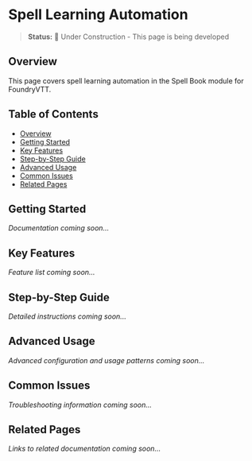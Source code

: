 # Spell Learning Automation

> **Status:** 🚧 Under Construction - This page is being developed

## Overview

This page covers spell learning automation in the Spell Book module for FoundryVTT.

## Table of Contents

- [Overview](#overview)
- [Getting Started](#getting-started)
- [Key Features](#key-features)
- [Step-by-Step Guide](#step-by-step-guide)
- [Advanced Usage](#advanced-usage)
- [Common Issues](#common-issues)
- [Related Pages](#related-pages)

## Getting Started

*Documentation coming soon...*

## Key Features

*Feature list coming soon...*

## Step-by-Step Guide

*Detailed instructions coming soon...*

## Advanced Usage

*Advanced configuration and usage patterns coming soon...*

## Common Issues

*Troubleshooting information coming soon...*

## Related Pages

*Links to related documentation coming soon...*
